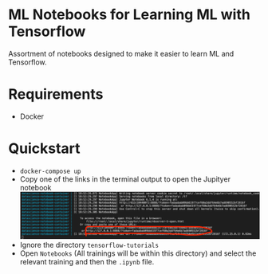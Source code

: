 # ML Notebooks for Learning ML with Tensorflow
Assortment of notebooks designed to make it easier to learn ML and Tensorflow.  


# Requirements
- Docker

# Quickstart
- `docker-compose up`
- Copy one of the links in the terminal output to open the Jupityer notebook [![example](assets/Screen%20Shot%202020-11-09%20at%2011.54.51%20AM.png)](example)
- Ignore the directory `tensorflow-tutorials`
- Open `Notebooks` (All trainings will be within this directory) and select the relevant training and then the `.ipynb` file.